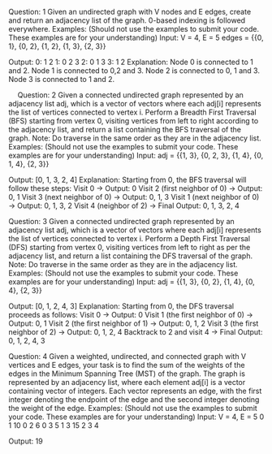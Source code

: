 Question: 1
Given an undirected graph with V nodes and E edges, create and return an adjacency list of the graph. 0-based indexing is followed everywhere.
Examples: (Should not use the examples to submit your code. These examples are for your understanding)
Input:
V = 4, E = 5
edges = {{0, 1}, {0, 2}, {1, 2}, {1, 3}, {2, 3}}

Output: 
0: 1 2 
1: 0 2 3 
2: 0 1 3 
3: 1 2 
Explanation:
Node 0 is connected to 1 and 2.
Node 1 is connected to 0,2 and 3.
Node 2 is connected to 0, 1 and 3.
Node 3 is connected to 1 and 2.

 
Question: 2
Given a connected undirected graph represented by an adjacency list adj, which is a vector of vectors where each adj[i] represents the list of vertices connected to vertex i. Perform a Breadth First Traversal (BFS) starting from vertex 0, visiting vertices from left to right according to the adjacency list, and return a list containing the BFS traversal of the graph.
Note: Do traverse in the same order as they are in the adjacency list.
Examples: (Should not use the examples to submit your code. These examples are for your understanding)
Input: adj = {{1, 3}, {0, 2, 3}, {1, 4}, {0, 1, 4}, {2, 3}}

Output: [0, 1, 3, 2, 4]
Explanation: 
Starting from 0, the BFS traversal will follow these steps: 
Visit 0 → Output: 0 
Visit 2 (first neighbor of 0) → Output: 0, 1
Visit 3 (next neighbor of 0) → Output: 0, 1, 3
Visit 1 (next neighbor of 0) → Output: 0, 1, 3, 2
Visit 4 (neighbor of 2) → Final Output: 0, 1, 3, 2, 4



Question: 3
Given a connected undirected graph represented by an adjacency list adj, which is a vector of vectors where each adj[i] represents the list of vertices connected to vertex i. Perform a Depth First Traversal (DFS) starting from vertex 0, visiting vertices from left to right as per the adjacency list, and return a list containing the DFS traversal of the graph.
Note: Do traverse in the same order as they are in the adjacency list.
Examples: (Should not use the examples to submit your code. These examples are for your understanding)
Input: adj = {{1, 3}, {0, 2}, {1, 4}, {0, 4}, {2, 3}}

Output: [0, 1, 2, 4, 3]
Explanation: 
Starting from 0, the DFS traversal proceeds as follows: 
Visit 0 → Output: 0 
Visit 1 (the first neighbor of 0) → Output: 0, 1 
Visit 2 (the first neighbor of 1) → Output: 0, 1, 2 
Visit 3 (the first neighbor of 2) → Output: 0, 1, 2, 4 
Backtrack to 2 and visit 4 → Final Output: 0, 1, 2, 4, 3




Question: 4
Given a weighted, undirected, and connected graph with V vertices and E edges, your task is to find the sum of the weights of the edges in the Minimum Spanning Tree (MST) of the graph. The graph is represented by an adjacency list, where each element adj[i] is a vector containing vector of integers. Each vector represents an edge, with the first integer denoting the endpoint of the edge and the second integer denoting the weight of the edge.
Examples: (Should not use the examples to submit your code. These examples are for your understanding)
Input:
V = 4, E = 5
0 1 10
0 2 6
0 3 5
1 3 15
2 3 4

Output: 19
